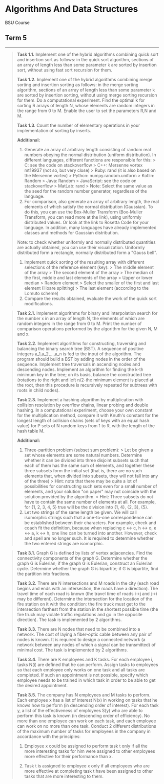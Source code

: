 # Algorithms And Data Structures

BSU Course

## Term 5

---

> **Task 1.1.** Implement one of the hybrid algorithms combining quick sort and insertion sort as follows: in the quick sort algorithm, sections of an array of length less than some parameter k are sorted by insertion sort, without using fast sort recursion for them.
>
> **Task 1.2.** Implement one of the hybrid algorithms combining merge sorting and insertion sorting as follows: in the merge sorting algorithm, sections of an array of length less than some parameter k are sorted by insertion sorting, without using merge sorting recursion for them.
Do a computational experiment. Find the optimal k for sorting R arrays of length N, whose elements are random integers in the range from 0 to M.
Enable the user to set the parameters R,N and M.
>
>**Task 1.3.** Count the number of elementary operations in your implementation of sorting by inserts.
>
>**Additional:**
>
> 1. Generate an array of arbitrary length consisting of random real numbers obeying the normal distribution (uniform distribution). In different languages, different functions are responsible for this:
     > C: see the code on stackoverflow
     > C++: Mersenne vortex mt19937 (not so, but very close)
     > Ruby: rand (it is also based on the Mersenne vortex)
     > Python: numpy.random.uniform
     > Kotlin: Random
     > Java: Random
     > JavaScript: see the code on stackoverflow
     > MatLab: rand
     > Note: Select the same value as the seed for the random number generator, regardless of the language.
> 2. For comparison, also generate an array of arbitrary length, the real elements of which satisfy the normal distribution (Gaussian). To do this, you can use the Box-Muller Transform (Box-Muller Transform, you can read more at the link), using uniformly distributed values. Or look at the link to Rosetta Code for your language. In addition, many languages have already implemented classes and methods for Gaussian distribution.
>
> Note: to check whether uniformly and normally distributed quantities are actually obtained, you can use their visualization. Uniformly distributed form a rectangle, normally distributed form a "Gauss bell".
>
> 1. Implement quick sorting of the resulting array with different selections of the reference element (key):
     > The middle element of the array
     > The second element of the array
     > The median of the first, middle and last elements of the array
     > Upper or lower median
     > Random element
     > Select the smaller of the first and last element (Hoare splitting)
     > The last element (according to the Lomuto scheme)
> 2. Compare the results obtained, evaluate the work of the quick sort modifications.

> **Task 2.1.** Implement algorithms for binary and interpolation search for the number x in an array of length N, the elements of which are random integers in the range from 0 to M. Print the number of comparison operations performed by the algorithm for the given N, M and x.
>
> **Task 2.2.** Implement algorithms for constructing, traversing and balancing the binary search tree (BST). A sequence of positive integers a_1,a_2,...,a_n is fed to the input of the algorithm. The program should build a BST by adding nodes in the order of the sequence. Implement tree traversals in ascending nodes and descending nodes. Implement an algorithm for finding the k-th minimum key in the tree; on its basis, balance the constructed tree (rotations to the right and left n/2-the minimum element is placed at the root, then this procedure is recursively repeated for subtrees with roots in child nodes).
>
> **Task 2.3.** Implement a hashing algorithm by multiplication with collision resolution by overflow chains, linear probing and double hashing. In a computational experiment, choose your own constant for the multiplication method, compare it with Knuth's constant for the longest length of collision chains (sets of keys with an equal hash value) for P sets of N random keys from 1 to R, with the length of the hash table M.
>
> **Additional:**
>
> 1. Three-partition problem (subset sum problem):
     > Let be given a set whose elements are some natural numbers. Determine whether it can be divided into three disjoint subsets such that each of them has the same sum of elements, and together these three subsets form the initial set (that is, there are no such elements that, when divided into subsets, they will not fall into any of the three)
     > Hint: note that there may be quite a lot of possibilities for constructing such sets even for a small number of elements, and your solution "on paper" may not coincide with the solution provided by the algorithm.
     > Hint: Three subsets do not have to contain the same number of elements at all. For example, for {1, 2, 3, 4, 5} true will be the division into {1, 4}, {2, 3}, {5}.
> 2. Let two strings of the same length be given. We will call isomorphic strings such that a one-to-one correspondence can be established between their characters. For example, check and coach fit the definition, because when replacing c <-> c, h <-> o, e <-> a, k <-> h, one line can be turned into another. However, check and spell are no longer such. It is required to determine whether the two entered strings are isomorphic.

> **Task 3.1.** Graph G is defined by lists of vertex adjacencies. Find the connectivity components of the graph G. Determine whether the graph G is Eulerian; if the graph G is Eulerian, construct an Eulerian cycle. Determine whether the graph G is bipartite; if G is bipartite, find the partition into fractions.
>
> **Task 3.2.** There are N intersections and M roads in the city (each road begins and ends with an intersection, the roads have a direction). The travel time of each road is known (the travel time of roads i->j and j->i may be different). Determine the intersection for the location of the fire station on it with the condition: the fire truck must get to the intersection farthest from the station in the shortest possible time (the fire truck may violate traffic regulations and go in the opposite direction). The task is implemented by 2 algorithms.
>
> **Task 3.3.** There are N nodes that need to be combined into a network. The cost of laying a fiber-optic cable between any pair of nodes is known. It is required to design a connected network (a network between any nodes of which a signal can be transmitted) of minimal cost. The task is implemented by 2 algorithms.
>
> **Task 3.4.** There are K employees and K tasks. For each employee i, tasks N(i) are defined that he can perform. Assign tasks to employees so that each employee only works on one task and all tasks are completed. If such an appointment is not possible, specify which employee needs to be trained in which task in order to be able to get the desired appointment.
>
> **Task 3.5.** The company has N employees and M tasks to perform. Each employee x has a list of interest N(x) in working on tasks that he knows how to perform (in descending order of interest). For each task y, a list of the effectiveness of employees S(y) who are able to perform this task is known (in descending order of efficiency). No more than one employee can work on each task, and each employee can work on no more than one task. Conduct 2 different distributions of the maximum number of tasks for employees in the company in accordance with the principles:
>
> 1. Employee x could be assigned to perform task t only if all the more interesting tasks for        him were assigned to other employees more effective for their performance than x.
>
> 2. Task t is assigned to employee x only if all employees who are more effective at completing task t have been assigned to other tasks that are more interesting to them.
>

